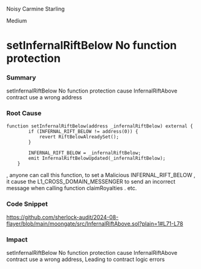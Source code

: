 Noisy Carmine Starling

Medium

# setInfernalRiftBelow No function protection

### Summary

setInfernalRiftBelow No function protection cause InfernalRiftAbove contract use a wrong address

### Root Cause
```solidity
function setInfernalRiftBelow(address _infernalRiftBelow) external {
        if (INFERNAL_RIFT_BELOW != address(0)) {
            revert RiftBelowAlreadySet();
        }

        INFERNAL_RIFT_BELOW = _infernalRiftBelow;
        emit InfernalRiftBelowUpdated(_infernalRiftBelow);
    }
```
,
 anyone can call this function, to set a Malicious INFERNAL_RIFT_BELOW , it cause the L1_CROSS_DOMAIN_MESSENGER to send an incorrect message when calling function claimRoyalties . etc.

### Code Snippet
https://github.com/sherlock-audit/2024-08-flayer/blob/main/moongate/src/InfernalRiftAbove.sol?plain=1#L71-L78

### Impact

setInfernalRiftBelow No function protection cause InfernalRiftAbove contract use a wrong address, Leading to contract logic errors